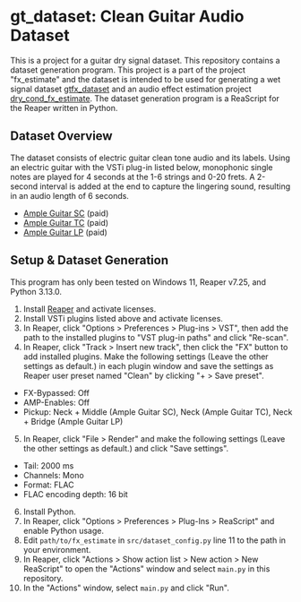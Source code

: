 # gt_dataset: Clean Guitar Audio Dataset

This is a project for a guitar dry signal dataset.
This repository contains a dataset generation program.
This project is a part of the project "fx_estimate" and the dataset is intended to be used for generating a wet signal dataset [gtfx_dataset](https://github.com/okitayouichi/gtfx_dataset) and an audio effect estimation project [dry_cond_fx_estimate](https://github.com/okitayouichi/dry_cond_fx_estimate).
The dataset generation program is a ReaScript for the Reaper written in Python.

## Dataset Overview

The dataset consists of electric guitar clean tone audio and its labels.
Using an electric guitar with the VSTi plug-in listed below, monophonic single notes are played for 4 seconds at the 1-6 strings and 0-20 frets.
A 2-second interval is added at the end to capture the lingering sound, resulting in an audio length of 6 seconds.

- [Ample Guitar SC](https://www.amplesound.net/en/pro-pd.asp?id=2) (paid)
- [Ample Guitar TC](https://www.amplesound.net/en/pro-pd.asp?id=20) (paid)
- [Ample Guitar LP](https://www.amplesound.net/en/pro-pd.asp?id=1) (paid)


## Setup & Dataset Generation

This program has only been tested on Windows 11, Reaper v7.25, and Python 3.13.0.

1. Install [Reaper](https://www.reaper.fm/) and activate licenses.
2. Install VSTi plugins listed above and activate licenses.
3. In Reaper, click "Options > Preferences > Plug-ins > VST", then add the path to the installed plugins to "VST plug-in paths" and click "Re-scan".
4. In Reaper, click "Track > Insert new track", then click the "FX" button to add installed plugins. Make the following settings (Leave the other settings as default.) in each plugin window and save the settings as Reaper user preset named "Clean" by clicking "+ > Save preset".
- FX-Bypassed: Off
- AMP-Enables: Off
- Pickup: Neck + Middle (Ample Guitar SC), Neck (Ample Guitar TC), Neck + Bridge (Ample Guitar LP)
5. In Reaper, click "File > Render" and make the following settings (Leave the other settings as default.) and click "Save settings".
- Tail: 2000 ms
- Channels: Mono
- Format: FLAC
- FLAC encoding depth: 16 bit
6. Install Python.
7. In Reaper, click "Options > Preferences > Plug-Ins > ReaScript" and enable Python usage.
8. Edit `path/to/fx_estimate` in `src/dataset_config.py` line 11 to the path in your environment.
9. In Reaper, click "Actions > Show action list > New action > New ReaScript" to open the "Actions" window and select `main.py` in this repository.
10. In the "Actions" window, select `main.py` and click "Run".
